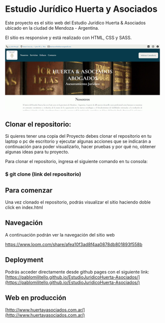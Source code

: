 # Estudio Jurídico Huerta y Asociados

Este proyecto es el sitio web del Estudio Jurídico Huerta & Asociados ubicado en la ciudad de Mendoza - Argentina.

El sitio es responsive y está realizado con HTML, CSS y SASS.

![imgEstudioJuridico](./images/capturaEstudioJuridico.jpg)

## Clonar el repositorio:

Si quieres tener una copia del Proyecto debes clonar el repositorio en tu laptop o pc de escritorio y ejecutar algunas acciones que se indicarán a continuación para poder visualizarlo, hacer pruebas y por qué no, obtener algunas ideas para tu proyecto.

Para clonar el repositorio, ingresa el siguiente comando en tu consola:

### $ git clone (link del repositorio)

## Para comenzar

Una vez clonado el repositorio, podrás visualizar el sitio haciendo doble click en index.html

## Navegación

A continuación podrán ver la navegación del sitio web

https://www.loom.com/share/afea10f3ad8f4aa0878db801893f558b

## Deployment

Podrás acceder directamente desde github pages con el siguiente link: [https://pablomilitello.github.io/EstudioJuridicoHuerta-Asociados/](https://pablomilitello.github.io/EstudioJuridicoHuerta-Asociados/)

## Web en producción

[http://www.huertayasociados.com.ar/](http://www.huertayasociados.com.ar/)
